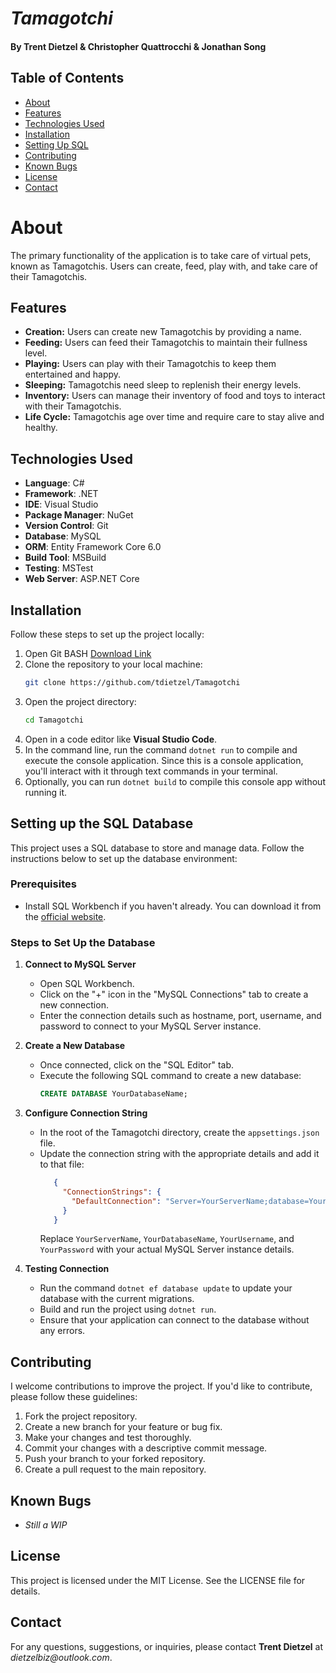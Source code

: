 # *Tamagotchi*
#### By Trent Dietzel & Christopher Quattrocchi & Jonathan Song

## Table of Contents
- [About](#about)
- [Features](#features)
- [Technologies Used](#technologies-used)
- [Installation](#installation)
- [Setting Up SQL](#setting-up-the-sql-database)
- [Contributing](#contributing)
- [Known Bugs](#known-bugs)
- [License](#license)
- [Contact](#contact)

# About

The primary functionality of the application is to take care of virtual pets, known as Tamagotchis. Users can create, feed, play with, and take care of their Tamagotchis.

## Features

- **Creation:** Users can create new Tamagotchis by providing a name.
- **Feeding:** Users can feed their Tamagotchis to maintain their fullness level.
- **Playing:** Users can play with their Tamagotchis to keep them entertained and happy.
- **Sleeping:** Tamagotchis need sleep to replenish their energy levels.
- **Inventory:** Users can manage their inventory of food and toys to interact with their Tamagotchis.
- **Life Cycle:** Tamagotchis age over time and require care to stay alive and healthy.

## Technologies Used
- **Language**: C#
- **Framework**: .NET
- **IDE**: Visual Studio
- **Package Manager**: NuGet
- **Version Control**: Git
- **Database**: MySQL
- **ORM**: Entity Framework Core 6.0
- **Build Tool**: MSBuild
- **Testing**: MSTest
- **Web Server**: ASP.NET Core

## Installation

Follow these steps to set up the project locally:
1. Open Git BASH [Download Link](https://gitforwindows.org/)
2. Clone the repository to your local machine:
   ```bash
   git clone https://github.com/tdietzel/Tamagotchi
   ```
3. Open the project directory:
   ```bash
   cd Tamagotchi
   ```
4. Open in a code editor like __Visual Studio Code__.
5. In the command line, run the command ``` dotnet run ``` to compile and execute the console application. Since this is a console application, you'll interact with it through text commands in your terminal.
6. Optionally, you can run ``` dotnet build ``` to compile this console app without running it.

## Setting up the SQL Database
This project uses a SQL database to store and manage data. Follow the instructions below to set up the database environment:

### Prerequisites
- Install SQL Workbench if you haven't already. You can download it from the [official website](https://www.mysql.com/products/workbench/).

### Steps to Set Up the Database
1. **Connect to MySQL Server**
   - Open SQL Workbench.
   - Click on the "+" icon in the "MySQL Connections" tab to create a new connection.
   - Enter the connection details such as hostname, port, username, and password to connect to your MySQL Server instance.

2. **Create a New Database**
   - Once connected, click on the "SQL Editor" tab.
   - Execute the following SQL command to create a new database:
     ```sql
     CREATE DATABASE YourDatabaseName;
     ```

3. **Configure Connection String**
   - In the root of the Tamagotchi directory, create the `appsettings.json` file.
   - Update the connection string with the appropriate details and add it to that file:
     ```json
        {
          "ConnectionStrings": {
            "DefaultConnection": "Server=YourServerName;database=YourDatabaseName;uid=YourUsername;pwd=YourPassword;"
          }
        }
     ```
     Replace `YourServerName`, `YourDatabaseName`, `YourUsername`, and `YourPassword` with your actual MySQL Server instance details.

4. **Testing Connection**
   - Run the command ``` dotnet ef database update ``` to update your database with the current migrations.
   - Build and run the project using ``` dotnet run ```.
   - Ensure that your application can connect to the database without any errors.

## Contributing

I welcome contributions to improve the project. If you'd like to contribute, please follow these guidelines:
1. Fork the project repository.
2. Create a new branch for your feature or bug fix.
3. Make your changes and test thoroughly.
4. Commit your changes with a descriptive commit message.
5. Push your branch to your forked repository.
6. Create a pull request to the main repository.

## Known Bugs

* _Still a WIP_

## License
This project is licensed under the MIT License. See the LICENSE file for details.

## Contact
For any questions, suggestions, or inquiries, please contact **Trent Dietzel** at _dietzelbiz@outlook.com_.
